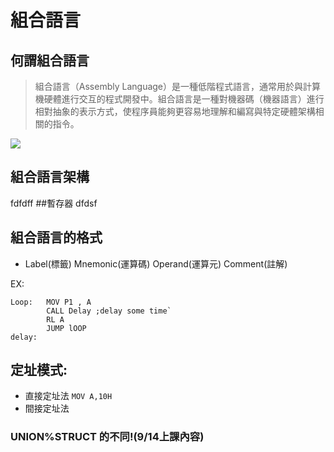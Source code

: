 # **組合語言**
## **何謂組合語言**
>組合語言（Assembly Language）是一種低階程式語言，通常用於與計算機硬體進行交互的程式開發中。組合語言是一種對機器碼（機器語言）進行相對抽象的表示方式，使程序員能夠更容易地理解和編寫與特定硬體架構相關的指令。
<img src="PHOTO/ARM.jpg">

## 組合語言架構 
fdfdff
##暫存器
dfdsf
## 組合語言的格式
* Label(標籤) Mnemonic(運算碼) Operand(運算元)  Comment(註解)




EX:

```
Loop:   MOV P1 , A 
        CALL Delay ;delay some time`
        RL A
        JUMP lOOP
delay:
```



## 定址模式: 

-  直接定址法
       ``` MOV A,10H ```
 -  間接定址法
### **UNION%STRUCT 的不同!(9/14上課內容)**
